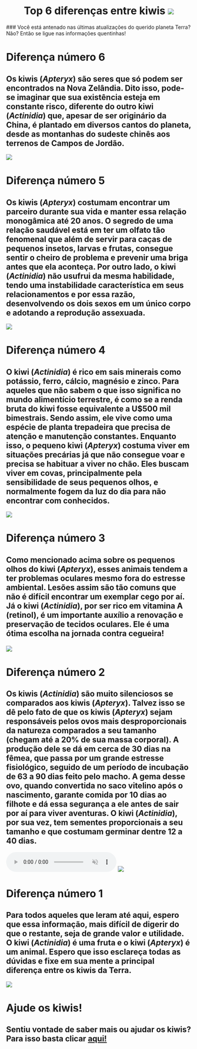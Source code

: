 <h1 align="center">Top 6 diferenças entre kiwis
<img src="https://ik.imagekit.io/x5s4extzn/kiwi_kiwi.jpg?updatedAt=1685165298455"></h1>
### Você está antenado nas últimas atualizações do querido planeta Terra? Não? Então se ligue nas informações quentinhas!


# Diferença número 6
## Os kiwis (<i>Apteryx</i>) são seres que só podem ser encontrados na Nova Zelândia. Dito isso, pode-se imaginar que sua existência esteja em constante risco, diferente do outro kiwi (<i>Actinidia</i>) que, apesar de ser originário da China, é plantado em diversos cantos do planeta, desde as montanhas do sudeste chinês aos terrenos de Campos de Jordão.
<img src="https://ik.imagekit.io/x5s4extzn/kiwi_fatiado.jpg?updatedAt=1685165298340">

# Diferença número 5
## Os kiwis (<i>Apteryx</i>) costumam encontrar um parceiro durante sua vida e manter essa relação monogâmica até 20 anos. O segredo de uma relação saudável está em ter um olfato tão fenomenal que além de servir para caças de pequenos insetos, larvas e frutas, consegue sentir o cheiro de problema e prevenir uma briga antes que ela aconteça. Por outro lado, o kiwi (<i>Actinidia</i>) não usufrui da mesma habilidade, tendo uma instabilidade característica em seus relacionamentos e por essa razão, desenvolvendo os dois sexos em um único corpo e adotando a reprodução assexuada.
<img src="https://ik.imagekit.io/x5s4extzn/Kiwi-brava.jpg?updatedAt=1685165298399">
            
# Diferença número 4
## O kiwi (<i>Actinidia</i>) é rico em sais minerais como potássio, ferro, cálcio, magnésio e zinco. Para aqueles que não sabem o que isso significa no mundo alimentício terrestre, é como se a renda bruta do kiwi fosse equivalente a U$500 mil bimestrais. Sendo assim, ele vive como uma espécie de planta trepadeira que precisa de atenção e manutenção constantes. Enquanto isso, o pequeno kiwi (<i>Apteryx</i>) costuma viver em situações precárias já que não consegue voar e precisa se habituar a viver no chão. Eles buscam viver em covas, principalmente pela sensibilidade de seus pequenos olhos, e normalmente fogem da luz do dia para não encontrar com conhecidos.
<img src="https://ik.imagekit.io/x5s4extzn/Kiwi-feio_pobre.jpg?updatedAt=1685165298529">

# Diferença número 3
## Como mencionado acima sobre os pequenos olhos do kiwi (<i>Apteryx</i>), esses animais tendem a ter problemas oculares mesmo fora do estresse ambiental. Lesões assim são tão comuns que não é difícil encontrar um exemplar cego por aí. Já o kiwi (<i>Actinidia</i>), por ser rico em vitamina A (retinol), é um importante auxílio a renovação e preservação de tecidos oculares. Ele é uma ótima escolha na jornada contra cegueira!</p>
<img src="https://ik.imagekit.io/x5s4extzn/Filhote-de-kiwi.jpg?updatedAt=1685165298335">
    
# Diferença número 2
## Os kiwis (<i>Actinidia</i>) são muito silenciosos se comparados aos kiwis (<i>Apteryx</i>). Talvez isso se dê pelo fato de que os kiwis (<i>Apteryx</i>) sejam responsáveis pelos ovos mais desproporcionais da natureza comparados a seu tamanho (chegam até a 20% de sua massa corporal). A produção dele se dá em cerca de 30 dias na fêmea, que passa por um grande estresse fisiológico, seguido de um período de incubação de 63 a 90 dias feito pelo macho. A gema desse ovo, quando convertida no saco vitelino após o nascimento, garante comida por 10 dias ao filhote e dá essa segurança a ele antes de sair por aí para viver aventuras. O kiwi (<i>Actinidia</i>), por sua vez, tem sementes proporcionais a seu tamanho e que costumam germinar dentre 12 a 40 dias.
<audio controls autoplay muted>
<source src="https://www.youtube.com/watch?v=O5tk4Iw16DI" type="audio/mpeg">
<p>Your browser doesn't support HTML5 audio. Here is a <a href="https://www.youtube.com/watch?v=O5tk4Iw16DI">link to the audio</a> instead.</p>
 </audio>
<img src="https://ik.imagekit.io/x5s4extzn/kiwi_ovo.jpg?updatedAt=1685165298585">
    
# Diferença número 1
## Para todos aqueles que leram até aqui, espero que essa informação, mais difícil de digerir do que o restante, seja de grande valor e utilidade. O kiwi (<i>Actinidia</i>) é uma <b>fruta</b> e o kiwi (<i>Apteryx</i>) é um <b>animal</b>. Espero que isso esclareça todas as dúvidas e fixe em sua mente a principal diferença entre os kiwis da Terra.
<img src="https://ik.imagekit.io/x5s4extzn/Kiwi_diferente.jpg?updatedAt=1685165297711">
   
# Ajude os kiwis!
## Sentiu vontade de saber mais ou ajudar os kiwis? Para isso basta clicar [aqui!](https://savethekiwi.nz/)
    
